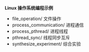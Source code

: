 **Linux 操作系统编程示例**

- file_operation/   文件操作
- process_communication/ 进程通信
- process_pthread/   进程线程
- pthread_sync/   线程同步互斥
- synthesize_experiment/ 综合实验
